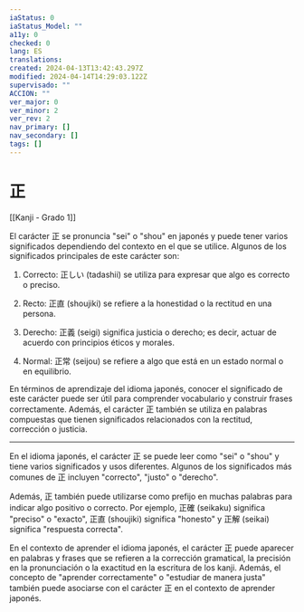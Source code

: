 ```yaml
---
iaStatus: 0
iaStatus_Model: ""
a11y: 0
checked: 0
lang: ES
translations: 
created: 2024-04-13T13:42:43.297Z
modified: 2024-04-14T14:29:03.122Z
supervisado: ""
ACCION: ""
ver_major: 0
ver_minor: 2
ver_rev: 2
nav_primary: []
nav_secondary: []
tags: []
---
```

# 正

[[Kanji - Grado 1]]

El carácter 正 se pronuncia "sei" o "shou" en japonés y puede tener varios significados dependiendo del contexto en el que se utilice. Algunos de los significados principales de este carácter son:

1. Correcto: 正しい (tadashii) se utiliza para expresar que algo es correcto o preciso.

2. Recto: 正直 (shoujiki) se refiere a la honestidad o la rectitud en una persona.

3. Derecho: 正義 (seigi) significa justicia o derecho; es decir, actuar de acuerdo con principios éticos y morales.

4. Normal: 正常 (seijou) se refiere a algo que está en un estado normal o en equilibrio.

En términos de aprendizaje del idioma japonés, conocer el significado de este carácter puede ser útil para comprender vocabulario y construir frases correctamente. Además, el carácter 正 también se utiliza en palabras compuestas que tienen significados relacionados con la rectitud, corrección o justicia.

---

En el idioma japonés, el carácter 正 se puede leer como "sei" o "shou" y tiene varios significados y usos diferentes. Algunos de los significados más comunes de 正 incluyen "correcto", "justo" o "derecho".

Además, 正 también puede utilizarse como prefijo en muchas palabras para indicar algo positivo o correcto. Por ejemplo, 正確 (seikaku) significa "preciso" o "exacto", 正直 (shoujiki) significa "honesto" y 正解 (seikai) significa "respuesta correcta".

En el contexto de aprender el idioma japonés, el carácter 正 puede aparecer en palabras y frases que se refieren a la corrección gramatical, la precisión en la pronunciación o la exactitud en la escritura de los kanji. Además, el concepto de "aprender correctamente" o "estudiar de manera justa" también puede asociarse con el carácter 正 en el contexto de aprender japonés.
